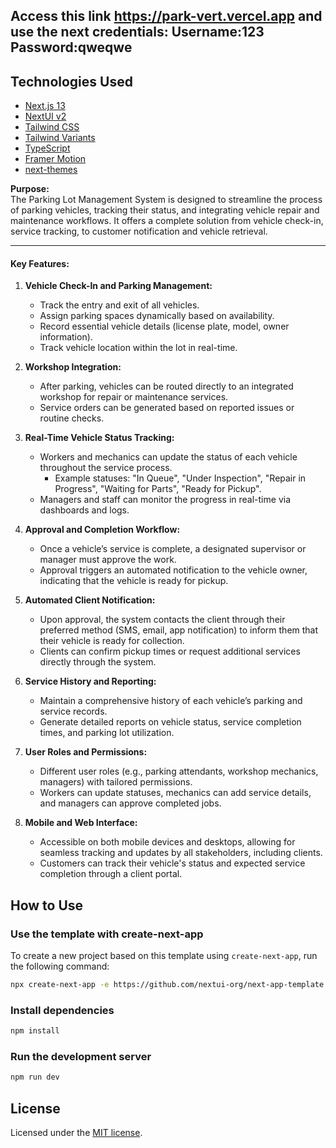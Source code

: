 ## Access this link https://park-vert.vercel.app and use the next credentials: Username:123 Password:qweqwe

## Technologies Used

- [Next.js 13](https://nextjs.org/docs/getting-started)
- [NextUI v2](https://nextui.org/)
- [Tailwind CSS](https://tailwindcss.com/)
- [Tailwind Variants](https://tailwind-variants.org)
- [TypeScript](https://www.typescriptlang.org/)
- [Framer Motion](https://www.framer.com/motion/)
- [next-themes](https://github.com/pacocoursey/next-themes)

**Purpose:**  
The Parking Lot Management System is designed to streamline the process of parking vehicles, tracking their status, and integrating vehicle repair and maintenance workflows. It offers a complete solution from vehicle check-in, service tracking, to customer notification and vehicle retrieval.

---

#### Key Features:

1. **Vehicle Check-In and Parking Management:**
   - Track the entry and exit of all vehicles.
   - Assign parking spaces dynamically based on availability.
   - Record essential vehicle details (license plate, model, owner information).
   - Track vehicle location within the lot in real-time.

2. **Workshop Integration:**
   - After parking, vehicles can be routed directly to an integrated workshop for repair or maintenance services.
   - Service orders can be generated based on reported issues or routine checks.

3. **Real-Time Vehicle Status Tracking:**
   - Workers and mechanics can update the status of each vehicle throughout the service process.
     - Example statuses: "In Queue", "Under Inspection", "Repair in Progress", "Waiting for Parts", "Ready for Pickup".
   - Managers and staff can monitor the progress in real-time via dashboards and logs.

4. **Approval and Completion Workflow:**
   - Once a vehicle’s service is complete, a designated supervisor or manager must approve the work.
   - Approval triggers an automated notification to the vehicle owner, indicating that the vehicle is ready for pickup.

5. **Automated Client Notification:**
   - Upon approval, the system contacts the client through their preferred method (SMS, email, app notification) to inform them that their vehicle is ready for collection.
   - Clients can confirm pickup times or request additional services directly through the system.

6. **Service History and Reporting:**
   - Maintain a comprehensive history of each vehicle’s parking and service records.
   - Generate detailed reports on vehicle status, service completion times, and parking lot utilization.

7. **User Roles and Permissions:**
   - Different user roles (e.g., parking attendants, workshop mechanics, managers) with tailored permissions.
   - Workers can update statuses, mechanics can add service details, and managers can approve completed jobs.

8. **Mobile and Web Interface:**
   - Accessible on both mobile devices and desktops, allowing for seamless tracking and updates by all stakeholders, including clients.
   - Customers can track their vehicle's status and expected service completion through a client portal.

## How to Use

### Use the template with create-next-app

To create a new project based on this template using `create-next-app`, run the following command:

```bash
npx create-next-app -e https://github.com/nextui-org/next-app-template
```

### Install dependencies

```bash
npm install
```

### Run the development server

```bash
npm run dev
```

## License

Licensed under the [MIT license](https://github.com/nextui-org/next-app-template/blob/main/LICENSE).

